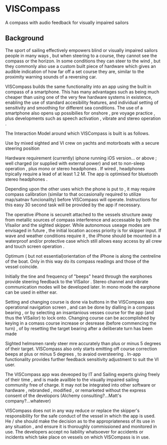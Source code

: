 # VISCompass
A compass with audio feedback for visually impaired sailors

## Background

The sport of sailing effectively empowers blind or visually impaired sailors people in many ways , but when steering  to a course, they cannot see the compass or the horizon.  In some conditions they can steer to the wind , but they commonly also use a custom built piece of hardware which gives an audible indication of how far off a set course they are, similar to the proximity warning sounds of a reversing car.

VISCompass builds the same functionality into an app using the built in compass of a smartphone.  This has many advantages such as being much cheaper than using one of the very few hardware systems in existence, enabling the use of standard accesibility features, and individual setting of sensitivity and smoothing for different sea conditions. The use of a smartphone also opens up possibilies for onshore , pre voyage practice , plus developments such as speech activation , vibrate and stereo operation .

The Interaction Model around which VISCompass is built is as follows. 

Use by mixed sighted and VI crew on yachts and motorboats with a secure steering position

Hardware requirement (currently) iphone running iOS version... or above ; well charged (or supplied with external power) and set to non-sleep operation , plus mono or stereo  headphones . If wired , headphones trpically require a lead of at least 1.2 M. The app is optimised for bluetooth stereo headphones .

Depending upon the other uses which the phone is put to , it may require compass calibration (similar to that occasionally required to utilize map/satnav funcionality) before VISCompass will operate. Instructions for this easy 30 second task will be provided by the app if necessary. 

The operative iPhone is securelt attached to the vessels structure away from metallic sources of compass interference and accessable by both the VIsailor and the sighted skipper. While autonomous useage modes are envisaged in future , the initial location access priority is for skipper input. If wave and weather conditions require it , the iPhone should be mounted in a waterproof and/or protective case which still allows easy access by all crew and touch screen operation .

Optimum ( but not essential)orientation of the iPhone is along the centreline of the boat. Only in this way do its compass readings and those of the vessel coincide.  

Initially the tine and frequency of "beeps" heard through the earphones provide steering feedback to the VISailor . Stereo channel and vibrate communication modes will be developed later. In mono mode the earphone can be used in either ear.

Setting and changing course is done via buttons in the VISCompass app operational navigation screen , and can be done by dialling in a compass bearing , or by selecting an insantanious vesses course for the app (and thus the VISailor) to lock onto. Changing course can be accomplished by keying in a comass course increase or desrease (before commencing the turn) , of by resetting the target bearing after a deliberate turn has been made

Sighted helmsmen rarely steer mre accurately than plus or minus 5 degrees of their target. VISCompass also only starts emitting off course correction beeps at plus or minus 5 degrees , to avaiod oversteering . In-app functionality provides further feedback  sensitivity adjustment to suit the VI user.


The VISCompass app was deveoped by IT and Sailing experts giving freely of their time , and is made availble to the visually impaired sailing community free of charge. It may not be integrated into other software or hardware , rebranded , modified , or remarketed without the express consent of the developors (Alchemy consulting?...Matt's company?...whatever) 

VISCompass does not in any way reduce or replace the skipper's responsibility for the safe conduct of the vessel in which the app is used. He / she should make the decision as to the appropriateness of its use in any situation , and ensure it is thoroughly commissioned and monitored in use. The developers accept no liability whatsoever for accidents or incidents which take place on vessels on which VISCompass is in use.




